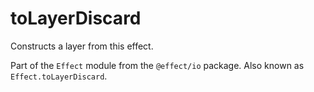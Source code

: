 # toLayerDiscard

Constructs a layer from this effect.

Part of the `Effect` module from the `@effect/io` package. Also known as `Effect.toLayerDiscard`.
